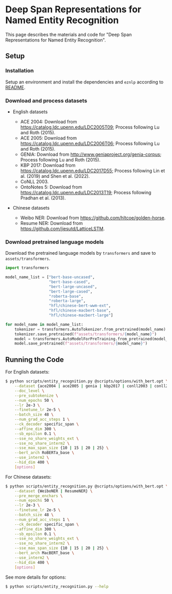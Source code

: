 # Deep Span Representations for Named Entity Recognition
This page describes the materials and code for "Deep Span Representations for Named Entity Recognition". 


## Setup
### Installation
Setup an environment and install the dependencies and `eznlp` according to [README](../README.md).


### Download and process datasets
* English datasets
    * ACE 2004: Download from https://catalog.ldc.upenn.edu/LDC2005T09; Process following Lu and Roth (2015).
    * ACE 2005: Download from https://catalog.ldc.upenn.edu/LDC2006T06; Process following Lu and Roth (2015).
    * GENIA: Download from http://www.geniaproject.org/genia-corpus; Process following Lu and Roth (2015).
    * KBP 2017: Download from https://catalog.ldc.upenn.edu/LDC2017D55; Process following Lin et al. (2019) and Shen et al. (2022).
    * CoNLL 2003.
    * OntoNotes 5: Download from https://catalog.ldc.upenn.edu/LDC2013T19; Process following Pradhan et al. (2013).

* Chinese datasets
    * Weibo NER: Download from https://github.com/hltcoe/golden-horse.
    * Resume NER: Download from https://github.com/jiesutd/LatticeLSTM.


### Download pretrained language models
Download the pretrained language models by `transformers` and save to `assets/transformers`.

```python
import transformers

model_name_list = ["bert-base-uncased", 
                   "bert-base-cased", 
                   "bert-large-uncased", 
                   "bert-large-cased", 
                   "roberta-base", 
                   "roberta-large", 
                   "hfl/chinese-bert-wwm-ext", 
                   "hfl/chinese-macbert-base", 
                   "hfl/chinese-macbert-large"]

for model_name in model_name_list:
    tokenizer = transformers.AutoTokenizer.from_pretrained(model_name)
    tokenizer.save_pretrained(f"assets/transformers/{model_name}")
    model = transformers.AutoModelForPreTraining.from_pretrained(model_name)
    model.save_pretrained(f"assets/transformers/{model_name}")
```


## Running the Code
For English datasets:

```bash
$ python scripts/entity_recognition.py @scripts/options/with_bert.opt \
    --dataset {ace2004 | ace2005 | genia | kbp2017 | conll2003 | conll2012} \
    --doc_level \
    --pre_subtokenize \
    --num_epochs 50 \
    --lr 2e-3 \
    --finetune_lr 2e-5 \
    --batch_size 48 \
    --num_grad_acc_steps 1 \
    --ck_decoder specific_span \
    --affine_dim 300 \
    --sb_epsilon 0.1 \
    --sse_no_share_weights_ext \
    --sse_no_share_interm2 \
    --sse_max_span_size {10 | 15 | 20 | 25} \
    --bert_arch RoBERTa_base \
    --use_interm2 \
    --hid_dim 400 \
    [options]
```

For Chinese datasets:

```bash
$ python scripts/entity_recognition.py @scripts/options/with_bert.opt \
    --dataset {WeiboNER | ResumeNER} \
    --pre_merge_enchars \
    --num_epochs 50 \
    --lr 2e-3 \
    --finetune_lr 2e-5 \
    --batch_size 48 \
    --num_grad_acc_steps 1 \
    --ck_decoder specific_span \
    --affine_dim 300 \
    --sb_epsilon 0.1 \
    --sse_no_share_weights_ext \
    --sse_no_share_interm2 \
    --sse_max_span_size {10 | 15 | 20 | 25} \
    --bert_arch MacBERT_base \
    --use_interm2 \
    --hid_dim 400 \
    [options]
```


See more details for options: 

```bash
$ python scripts/entity_recognition.py --help
```

